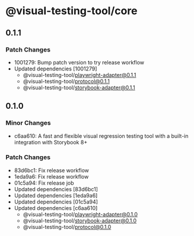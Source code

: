 # @visual-testing-tool/core

## 0.1.1

### Patch Changes

- 1001279: Bump patch version to try release workflow
- Updated dependencies [1001279]
  - @visual-testing-tool/playwright-adapter@0.1.1
  - @visual-testing-tool/protocol@0.1.1
  - @visual-testing-tool/storybook-adapter@0.1.1

## 0.1.0

### Minor Changes

- c6aa610: A fast and flexible visual regression testing tool with a built-in integration with Storybook 8+

### Patch Changes

- 83d6bc1: Fix release workflow
- 1eda9a6: Fix release workflow
- 01c5a94: Fix release job
- Updated dependencies [83d6bc1]
- Updated dependencies [1eda9a6]
- Updated dependencies [01c5a94]
- Updated dependencies [c6aa610]
  - @visual-testing-tool/playwright-adapter@0.1.0
  - @visual-testing-tool/storybook-adapter@0.1.0
  - @visual-testing-tool/protocol@0.1.0
